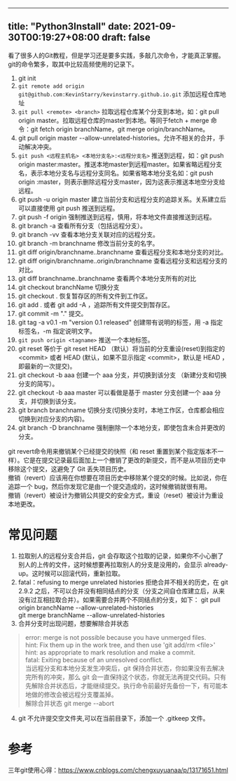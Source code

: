 
---
title: "Python3Install"
date: 2021-09-30T00:19:27+08:00
draft: false
---

看了很多人的Git教程，但是学习还是要多实践，多敲几次命令，才能真正掌握。<!--more-->git的命令繁多，取其中比较高频使用的记录下。  

1. git init 
2. ```git remote add origin git@github.com:KevinStarry/kevinstarry.github.io.git``` 添加远程仓库地址
3. ```git pull <remote> <branch>``` 拉取远程仓库某个分支到本地，如：git pull origin master。拉取远程仓库的master到本地。等同于fetch + merge 命令：git fetch origin branchName，git merge origin/branchName。
4. git pull origin master --allow-unrelated-histories。允许不相关的合并，手动解决冲突。
5. ```git push <远程主机名> <本地分支名>:<远程分支名>``` 推送到远程，如：git push origin master:master。推送本地master到远程master。如果省略远程分支名，表示本地分支名与远程分支同名。如果省略本地分支名如：git push origin :master，则表示删除远程分支master，因为这表示推送本地空分支给远程。  
6. git push -u origin master 建立当前分支和远程分支的追踪关系。关系建立后可以直接使用 git push 推送到远程。
7. git push -f origin 强制推送到远程，慎用，将本地文件直接推送到远程。
8. git branch -a 查看所有分支（包括远程分支）。
9. git branch -vv 查看本地分支关联对应的远程分支。
10. git branch -m branchname 修改当前分支的名字。
11. git diff origin/branchname..branchname 查看远程分支和本地分支的对比。
12. git diff origin/branchname..origin/branchname  查看远程分支和远程分支的对比。
13. git diff branchname..branchname 查看两个本地分支所有的对比
14. git checkout branchName 切换分支
15. git checkout . 恢复暂存区的所有文件到工作区。
16. git add . 或者 git add -A ，追踪所有文件提交到暂存区。
17. git commit -m "." 提交。
18. git tag -a v0.1 -m "version 0.1 released"  创建带有说明的标签，用 -a 指定标签名，-m 指定说明文字。
19. ```git push origin <tagname>``` 推送一个本地标签。
20. git reset 等价于 git reset HEAD （默认）将当前的分支重设(reset)到指定的\<commit> 或者 HEAD (默认，如果不显示指定 \<commit>，默认是 HEAD ，即最新的一次提交)。
21. git checkout -b aaa 创建一个 aaa 分支，并切换到该分支 （新建分支和切换分支的简写）。
22. git checkout -b aaa master  可以看做是基于 master 分支创建一个 aaa 分支，并切换到该分支。
23. git branch branchname 切换分支(切换分支时，本地工作区，仓库都会相应切换到对应分支的内容)。
24. git branch -D branchname 强制删除一个本地分支，即使包含未合并更改的分支。

git revert命令用来撤销某个已经提交的快照（和 reset 重置到某个指定版本不一样）。它是在提交记录最后面加上一个撤销了更改的新提交，而不是从项目历史中移除这个提交，这避免了 Git 丢失项目历史。  
撤销（revert）应该用在你想要在项目历史中移除某个提交的时候。比如说，你在追踪一个 bug，然后你发现它是由一个提交造成的，这时候撤销就很有用。  
撤销（revert）被设计为撤销公共提交的安全方式，重设（reset）被设计为重设本地更改。

# 常见问题
1. 拉取别人的远程分支合并后，git 会存取这个拉取的记录，如果你不小心删了别人的上传的文件，这时候想要再拉取别人的分支是没用的，会显示 already-up。这时候可以回滚代码，重新拉取。
2. fatal：refusing to merge unrelated histories 拒绝合并不相关的历史，在 git 2.9.2 之后，不可以合并没有相同结点的分支（分支之间自仓库建立后，从来没有过互相拉取合并）。如果需要合并两个不同结点的分支，如下：
git pull origin branchName --allow-unrelated-histories   
git merge branchName --allow-unrelated-histories  
3. 合并分支时出现问题，想要解除合并状态
> error: merge is not possible because you have unmerged files.  
> hint: Fix them up in the work tree, and then use 'git add/rm \<file>'  
> hint: as appropriate to mark resolution and make a commit.  
> fatal: Exiting because of an unresolved conflict.  
当远程分支和本地分支发生冲突后，git 保持合并状态，你如果没有去解决完所有的冲突，那么 git 会一直保持这个状态，你就无法再提交代码。只有先解除合并状态后，才能继续提交。执行命令前最好先备份一下，有可能本地做的修改会被远程分支覆盖掉。  
解除合并状态 git merge --abort 
4. git 不允许提交空文件夹,可以在当前目录下，添加一个 .gitkeep 文件。
# 参考
三年git使用心得：<https://www.cnblogs.com/chengxuyuanaa/p/13171651.html>
